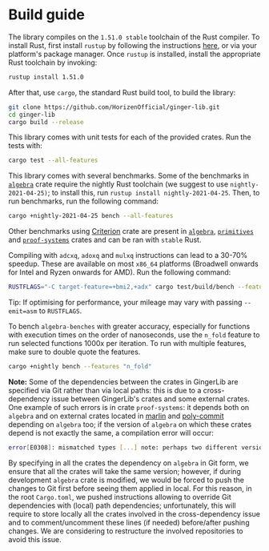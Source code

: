 # Build guide

The library compiles on the `1.51.0 stable` toolchain of the Rust compiler. To install Rust, first install `rustup` by following the instructions [here](https://rustup.rs/), or via your platform's package manager. Once `rustup` is installed, install the appropriate Rust toolchain by invoking:
```bash
rustup install 1.51.0
```
After that, use `cargo`, the standard Rust build tool, to build the library:
```bash
git clone https://github.com/HorizenOfficial/ginger-lib.git
cd ginger-lib
cargo build --release
```
This library comes with unit tests for each of the provided crates. Run the tests with:
```bash
cargo test --all-features
```
This library comes with several benchmarks.
Some of the benchmarks in [`algebra`](algebra/benches) crate require the nightly Rust toolchain (we suggest to use `nightly-2021-04-25)`; to install this, run `rustup install nightly-2021-04-25`. Then, to run benchmarks, run the following command: 
```bash
cargo +nightly-2021-04-25 bench --all-features 
```
Other benchmarks using [Criterion]() crate are present in [`algebra`](algebra/benches), [`primitives`](primitives/benches/crypto_primitives) and [`proof-systems`](proof-systems) crates and can be ran with `stable` Rust.

Compiling with `adcxq`, `adoxq` and `mulxq` instructions can lead to a 30-70% speedup. These are available on most `x86_64` platforms (Broadwell onwards for Intel and Ryzen onwards for AMD). Run the following command:
```bash
RUSTFLAGS="-C target-feature=+bmi2,+adx" cargo test/build/bench --features llvm_asm
```
Tip: If optimising for performance, your mileage may vary with passing `--emit=asm` to `RUSTFLAGS`.

To bench `algebra-benches` with greater accuracy, especially for functions with execution times on the order of nanoseconds, use the `n_fold` feature to run selected functions 1000x per iteration. To run with multiple features, make sure to double quote the features.
```bash
cargo +nightly bench --features "n_fold"
```
__Note:__ Some of the dependencies between the crates in GingerLib are specified via Git rather than via local paths: this is due to a cross-dependency issue between GingerLib's crates and some external crates. 
One example of such errors is in crate `proof-systems`: it depends both on `algebra` and on external crates located in [marlin](https://github.com/HorizenLabs/marlin) and [poly-commit](https://github.com/HorizenLabs/poly-commit) depending on `algebra` too; if the version of `algebra` on which these crates depend is not exactly the same, a compilation error will occur:
```bash
error[E0308]: mismatched types [...] note: perhaps two different versions of crate `algebra` are being used?
```
By specifying in all the crates the dependency on `algebra` in Git form, we ensure that all the crates will take the same version; however, if during development `algebra` crate is modified, we would be forced to push the changes to Git first before seeing them applied in local. For this reason, in the root `Cargo.toml`, we pushed instructions allowing to override Git dependencies with (local) path dependencies; unfortunately, this will require to store locally all the crates involved in the cross-dependency issue and to  comment/uncomment these lines (if needed) before/after pushing changes.
We are considering to restructure the involved repositories to avoid this issue.
